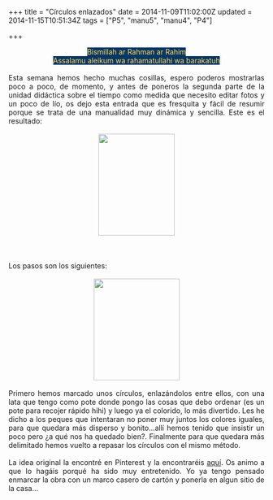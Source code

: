 +++
title = "Círculos enlazados"
date = 2014-11-09T11:02:00Z
updated = 2014-11-15T10:51:34Z
tags = ["P5", "manu5", "manu4", "P4"]

+++

<div dir="ltr" style="text-align: left;" trbidi="on"><div style="text-align: center;"><span style="background-color: #073763;"><span style="color: #ffd966;">Bismillah ar Rahman ar Rahim</span></span></div><div style="text-align: center;"><span style="background-color: #073763;"><span style="color: #ffd966;">Assalamu aleikum wa rahamatullahi wa barakatuh</span></span></div><br /><div style="text-align: justify;">Esta semana hemos hecho muchas cosillas, espero poderos mostrarlas poco a poco, de momento, y antes de poneros la segunda parte de la unidad didáctica sobre el tiempo como medida que necesito editar fotos y un poco de lío, os dejo esta entrada que es fresquita y fácil de resumir porque se trata de una manualidad muy dinámica y sencilla. Este es el resultado:</div><div style="text-align: justify;"><br /></div><div class="separator" style="clear: both; text-align: center;"><a href="http://lh5.ggpht.com/-p71zgpugo-8/VF85O0Yi2AI/AAAAAAAAHJI/DpxUkI_8BjQ/s1600/2014-11-09-10-48-16_deco.jpg" imageanchor="1" style="margin-left: 1em; margin-right: 1em;"> <img border="0" src="http://lh5.ggpht.com/-p71zgpugo-8/VF85O0Yi2AI/AAAAAAAAHJI/DpxUkI_8BjQ/s640/2014-11-09-10-48-16_deco.jpg" height="200" width="150" /></a> </div><div style="text-align: justify;"><br /><a name='more'></a><br /><br />Los pasos son los siguientes:</div><div style="text-align: justify;"><br /></div><div class="separator" style="clear: both; text-align: center;"><a href="http://lh4.ggpht.com/-O9eNLlo3l0U/VF85Qs5q6hI/AAAAAAAAHJQ/eJetisEe5zg/s1600/IMG-20141109-WA0001.jpg" imageanchor="1" style="margin-left: 1em; margin-right: 1em;"> <img border="0" src="http://lh4.ggpht.com/-O9eNLlo3l0U/VF85Qs5q6hI/AAAAAAAAHJQ/eJetisEe5zg/s640/IMG-20141109-WA0001.jpg" height="200" width="169" /></a> </div><div style="text-align: justify;"><br />Primero hemos marcado unos círculos, enlazándolos entre ellos, con una lata que tengo como pote donde pongo las cosas que debo ordenar (es un pote para recojer rápido hihi) y luego ya el colorido, lo más divertido. Les he dicho a los peques que intentaran no poner muy juntos los colores iguales, para que quedara más disperso y bonito...allí hemos tenido que insistir un poco pero ¿a qué nos ha quedado bien?. Finalmente para que quedara más delimitado hemos vuelto a repasar los círculos con el mismo método.</div><div style="text-align: justify;"><br /></div><div style="text-align: justify;">La idea original la encontré en Pinterest y la encontraréis <a href="http://galatiak12art.blogspot.com.es/2013/03/more-pictures-of-messiest-project-ever.html?m=1" target="_blank">aquí</a>. Os animo a que lo hagáis porqué ha sido muy entretenido. Yo ya tengo pensado enmarcar la obra con un marco casero de cartón y ponerla en algun sitio de la casa...<br /><br /></div></div>
